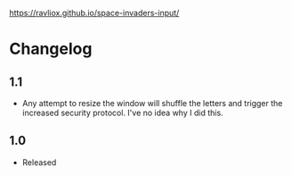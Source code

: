 https://ravliox.github.io/space-invaders-input/

# Changelog

## 1.1

* Any attempt to resize the window will shuffle the letters and trigger the increased security protocol. I've no idea why I did this.

## 1.0

* Released 
